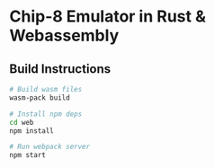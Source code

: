 # Chip-8 Emulator in Rust & Webassembly

## Build Instructions

```bash
# Build wasm files
wasm-pack build

# Install npm deps
cd web
npm install

# Run webpack server
npm start
```
